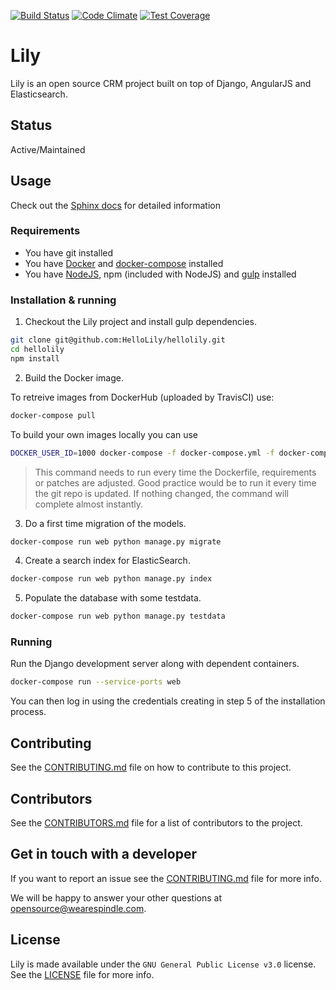 [![Build Status](https://travis-ci.org/HelloLily/hellolily.svg?branch=develop)](https://travis-ci.org/HelloLily/hellolily)
[![Code Climate](https://codeclimate.com/github/HelloLily/hellolily/badges/gpa.svg)](https://codeclimate.com/github/HelloLily/hellolily)
[![Test Coverage](https://codeclimate.com/github/HelloLily/hellolily/badges/coverage.svg)](https://codeclimate.com/github/HelloLily/hellolily/coverage)

# Lily

Lily is an open source CRM project built on top of Django, AngularJS and
Elasticsearch.

## Status

Active/Maintained

## Usage

Check out the [Sphinx docs](http://hellolily.readthedocs.org/en/latest/)
for detailed information

### Requirements

* You have git installed
* You have [Docker](https://www.docker.com/) and [docker-compose](https://docs.docker.com/compose/) installed
* You have [NodeJS](https://nodejs.org/en/), npm (included with NodeJS) and [gulp](http://gulpjs.com/) installed

### Installation & running

1. Checkout the Lily project and install gulp dependencies.

```bash
git clone git@github.com:HelloLily/hellolily.git
cd hellolily
npm install
```

2. Build the Docker image.

To retreive images from DockerHub (uploaded by TravisCI) use:

```bash
docker-compose pull
```

To build your own images locally you can use

```bash
DOCKER_USER_ID=1000 docker-compose -f docker-compose.yml -f docker-compose.new-build.yml build
```

> This command needs to run every time the Dockerfile, requirements or patches are adjusted. Good practice would be to run it every time the git repo is updated. If nothing changed, the command will complete almost instantly.

3. Do a first time migration of the models.

```bash
docker-compose run web python manage.py migrate
```

4. Create a search index for ElasticSearch.

```bash
docker-compose run web python manage.py index
```

5. Populate the database with some testdata.

```bash
docker-compose run web python manage.py testdata
```

### Running

Run the Django development server along with dependent containers.

```bash
docker-compose run --service-ports web
```

You can then log in using the credentials creating in step 5 of the installation process.

## Contributing

See the [CONTRIBUTING.md](CONTRIBUTING.md) file on how to contribute to this project.

## Contributors

See the [CONTRIBUTORS.md](CONTRIBUTORS.md) file for a list of contributors to the project.

## Get in touch with a developer

If you want to report an issue see the [CONTRIBUTING.md](CONTRIBUTING.md) file for more info.

We will be happy to answer your other questions at opensource@wearespindle.com.

## License

Lily is made available under the `GNU General Public License v3.0` license. See the [LICENSE](LICENSE) file for more info.
